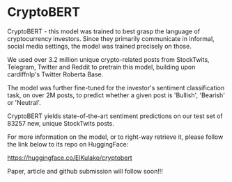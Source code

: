 # CryptoBERT
CryptoBERT - this model was trained to best grasp the language of cryptocurrency investors. Since they primarily communicate in informal, social media settings, the model was trained precisely on those. 

We used over 3.2 million unique crypto-related posts from StockTwits, Telegram, Twitter and Reddit to pretrain this model, building upon cardiffnlp's Twitter Roberta Base. 

The model was further fine-tuned for the investor's sentiment classification task, on over 2M posts, to predict whether a given post is 'Bullish', 'Bearish' or 'Neutral'. 

CryptoBERT yields state-of-the-art sentiment predictions on our test set of 83257 new, unique StockTwits posts.


For more information on the model, or to right-way retrieve it, please follow the link below to its repo on HuggingFace:

https://huggingface.co/ElKulako/cryptobert


Paper, article and github submission will follow soon!!!
